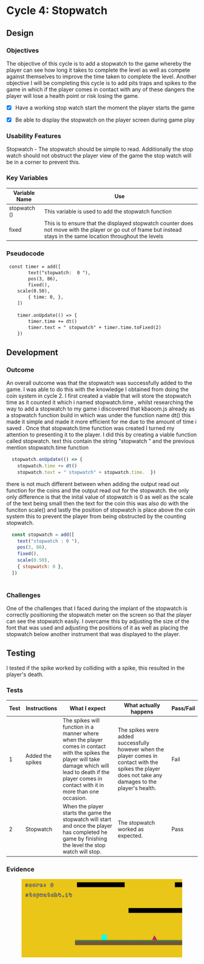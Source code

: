 # Cycle 4: Stopwatch

##

## Design

### Objectives

The objective of this cycle is to add a stopwatch to the game whereby the player can see how long it takes to complete the level as well as compete against themselves to improve the time taken to complete the level. Another objective I will be completing this cycle is to add pits traps and spikes to the game in which if the player comes in contact with any of these dangers the player will lose a health point or risk losing the game. &#x20;

* [x] Have a working stop watch start the moment the player starts the game&#x20;
* [x] Be able to display the stopwatch on the player screen during game play&#x20;



### Usability Features

Stopwatch - The stopwatch should be simple to read. Additionally the stop watch should not obstruct the player view of the game the stop watch will be in a corner to prevent this.

### Key Variables

| Variable Name | Use                                                                                                                                                                   |
| ------------- | --------------------------------------------------------------------------------------------------------------------------------------------------------------------- |
| stopwatch ()  | This variable is used to add the stopwatch function                                                                                                                   |
| fixed         | This is to ensure that the displayed stopwatch counter does not move with the player or go out of frame but instead stays in the same location throughout the levels  |

### Pseudocode

```
 const timer = add([
		text("stopwatch:  0 "),
		pos(3, 86),
		fixed(),
    scale(0.50),
		{ time: 0, },
	])

	timer.onUpdate(() => {
		timer.time += dt()
		timer.text = " stopwatch" + timer.time.toFixed(2)
	})
```

## Development

### Outcome

An overall outcome was that the stopwatch was successfully added to the game. I was able to do this with the knowledge I obtained from doing the coin system in cycle 2. I first created a viable that will store the stopwatch time as it counted it which i named stopwatch.time , whilst researching the way to add a stopwatch to my game i discovered that kbaoom.js already as a stopwatch function build in which was under the function name dt() this made it simple and made it more efficient for me due to the amount of time i saved . Once that stopwatch.time function was created I turned my attention to presenting it to the player. I did this by creating a viable function called stopwatch. text this contain the string "stopwatch " and the previous mention stopwatch.time function

```javascript
  stopwatch.onUpdate(() => {
    stopwatch.time += dt()
    stopwatch.text = " stopwatch" + stopwatch.time.  })
```

there is not much different between when adding the output read out function for the coins and the output read out for the stopwatch. the only only difference is that the inital value of stopwatch is 0 as well as the scale of the text being small then the text for the coin this was also do with the funciton scale() and lastly the position of stopwatch is place above the coin  system this to prevent the player from being obstructed by the counting stopwatch.&#x20;

```javascript
  const stopwatch = add([
    text("stopwatch : 0 "),
    pos(3, 86),
    fixed(),
    scale(0.50),
    { stopwatch: 0 },
  ])



```

&#x20;

### Challenges

One of the challenges that I faced during the implant of the stopwatch is correctly positioning the stopwatch meter on the screen so that the player can see the stopwatch easily. I overcame this by adjusting the size of the font that was used and adjusting the positions of it as well as placing the stopwatch below another instrument that was displayed to the player. &#x20;

## Testing

I tested if the spike worked by colliding with a spike, this resulted in the player's death.&#x20;

### Tests

| Test | Instructions      | What I expect                                                                                                                                                                                                       | What actually happens                                                                                                                                      | Pass/Fail |
| ---- | ----------------- | ------------------------------------------------------------------------------------------------------------------------------------------------------------------------------------------------------------------- | ---------------------------------------------------------------------------------------------------------------------------------------------------------- | --------- |
| 1    | Added the spikes  | The spikes will function in a manner where when the player comes in contact with the spikes the player will take damage which will lead to death if the player comes in contact with it in more than one occasion.  | The spikes were added successfully  however when the player comes in contact with the spikes the player does not take any damages to the player's health.  | Fail      |
| 2    | Stopwatch         | When the player starts the game the stopwatch will start and once the player has completed he game by finishing the level the stop watch will stop.                                                                 | The stopwatch worked as expected.                                                                                                                          | Pass      |

### Evidence

<figure><img src="../.gitbook/assets/image (2) (3) (1).png" alt=""><figcaption></figcaption></figure>

